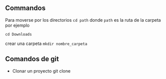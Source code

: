 

## Commandos 

Para moverse por los directorios 
`cd path` donde `path` es la ruta de la carpeta por ejemplo

`cd Downloads`


crear una carpeta
`mkdir nombre_carpeta`




## Comandos de git

- Clonar un proyecto git clone 
